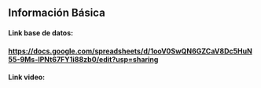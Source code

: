 ## Información Básica

#### Link base de datos: 
#### https://docs.google.com/spreadsheets/d/1ooV0SwQN6GZCaV8Dc5HuN55-9Ms-lPNt67FY1i88zb0/edit?usp=sharing

#### Link video: 